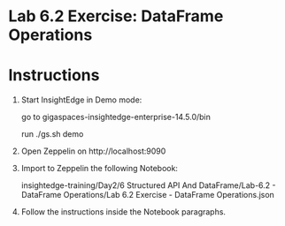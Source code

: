 # Lab 6.2 Exercise: DataFrame Operations

# Instructions

1. Start InsightEdge in Demo mode:

    go to gigaspaces-insightedge-enterprise-14.5.0/bin

    run ./gs.sh demo

2. Open Zeppelin on http://localhost:9090

3. Import to Zeppelin the following Notebook:

    insightedge-training/Day2/6 Structured API And DataFrame/Lab-6.2 - DataFrame Operations/Lab 6.2 Exercise - DataFrame Operations.json
    
4. Follow the instructions inside the Notebook paragraphs.
